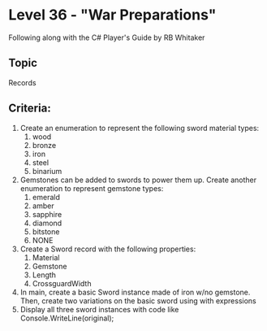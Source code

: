 # Level 36 - "War Preparations"
Following along with the C# Player's Guide by RB Whitaker
## Topic
Records
## Criteria:
1. Create an enumeration to represent the following sword material types:
   1. wood
   2. bronze
   3. iron
   4. steel
   5. binarium
2. Gemstones can be added to swords to power them up. Create another enumeration to represent gemstone types:
   1. emerald
   2. amber
   3. sapphire
   4. diamond
   5. bitstone
   6. NONE
3. Create a Sword record with the following properties:
   1. Material
   2. Gemstone
   3. Length
   4. CrossguardWidth
4. In main, create a basic Sword instance made of iron w/no gemstone. Then, create two variations on the basic sword using with expressions
5. Display all three sword instances with code like Console.WriteLine(original);